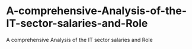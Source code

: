 # A-comprehensive-Analysis-of-the-IT-sector-salaries-and-Role
A comprehensive Analysis of the IT  sector salaries and Role
